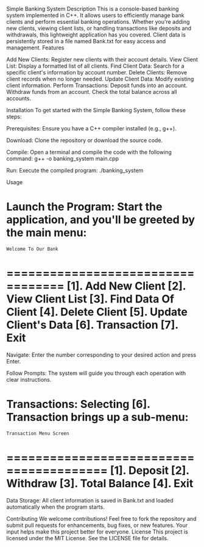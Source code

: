 Simple Banking System
Description
This is a console-based banking system implemented in C++. It allows users to efficiently manage bank clients and perform essential banking operations. Whether you're adding new clients, viewing client lists, or handling transactions like deposits and withdrawals, this lightweight application has you covered. Client data is persistently stored in a file named Bank.txt for easy access and management.
Features

Add New Clients: Register new clients with their account details.
View Client List: Display a formatted list of all clients.
Find Client Data: Search for a specific client's information by account number.
Delete Clients: Remove client records when no longer needed.
Update Client Data: Modify existing client information.
Perform Transactions:
Deposit funds into an account.
Withdraw funds from an account.
Check the total balance across all accounts.



Installation
To get started with the Simple Banking System, follow these steps:

Prerequisites: Ensure you have a C++ compiler installed (e.g., g++).

Download: Clone the repository or download the source code.

Compile: Open a terminal and compile the code with the following command:
g++ -o banking_system main.cpp


Run: Execute the compiled program:
./banking_system



Usage

Launch the Program: Start the application, and you'll be greeted by the main menu:
==================================
    Welcome To Our Bank
==================================
 [1]. Add New Client
 [2]. View Client List
 [3]. Find Data Of Client
 [4]. Delete Client
 [5]. Update Client's Data
 [6]. Transaction
 [7]. Exit
==================================


Navigate: Enter the number corresponding to your desired action and press Enter.

Follow Prompts: The system will guide you through each operation with clear instructions.

Transactions: Selecting [6]. Transaction brings up a sub-menu:
========================================
    Transaction Menu Screen
========================================
 [1]. Deposit
 [2]. Withdraw
 [3]. Total Balance
 [4]. Exit
========================================


Data Storage: All client information is saved in Bank.txt and loaded automatically when the program starts.


Contributing
We welcome contributions! Feel free to fork the repository and submit pull requests for enhancements, bug fixes, or new features. Your input helps make this project better for everyone.
License
This project is licensed under the MIT License. See the LICENSE file for details.
